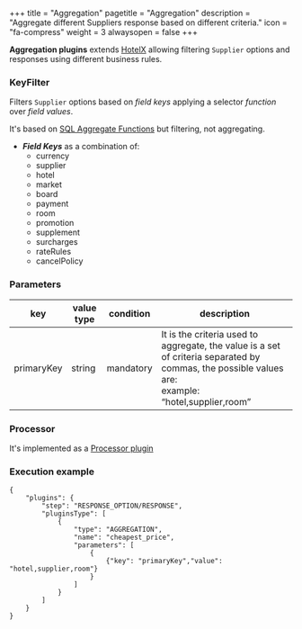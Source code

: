 +++
title = "Aggregation"
pagetitle = "Aggregation"
description = "Aggregate different Suppliers response based on different criteria."
icon = "fa-compress"
weight = 3
alwaysopen = false
+++

**Aggregation plugins** extends [HotelX](/hotel-x/) allowing filtering `Supplier` options and responses using different business rules.

### KeyFilter

Filters `Supplier` options based on _field keys_ applying a selector _function_ over _field values_.

It's based on [SQL Aggregate Functions](https://www.postgresql.org/docs/current/static/functions-aggregate.html) but filtering, not aggregating.

* **_Field Keys_** as a combination of:
  * currency
  * supplier
  * hotel
  * market
  * board
  * payment
  * room
  * promotion
  * supplement
  * surcharges
  * rateRules
  * cancelPolicy

### Parameters

|key|value type|condition|description|
|---|----|----|---|
|primaryKey|string|mandatory|It is the criteria used to aggregate, the value is a set of criteria separated by commas, the possible values are:<br>example: “hotel,supplier,room”|


### Processor

It's implemented as a [Processor plugin](/hotel-x/plugins/processor)

### Execution example

```
{
    "plugins": {
        "step": "RESPONSE_OPTION/RESPONSE",
        "pluginsType": [
            {
                "type": "AGGREGATION",
                "name": "cheapest_price",
                "parameters": [
                    {
                        {"key": "primaryKey","value": "hotel,supplier,room"}
                    }
                ]
            }
        ]
    }
}
```
